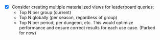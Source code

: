 - [x] Consider creating multiple materialized views for leaderboard queries:
    - Top N per group (current)
    - Top N globally (per season, regardless of group)
    - Top N per period, per dungeon, etc.
  This would optimize performance and ensure correct results for each use case. (Parked for now) 